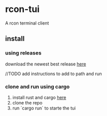 # rcon-tui

A rcon terminal client

## install

### using releases
download the newest best release [here](https://github.com/JohanAOstbye/rcon-tui/releases)

//TODO add instructions to add to path and run

### clone and run using cargo

1. install rust and cargo [here](https://doc.rust-lang.org/cargo/getting-started/installation.html)
2. clone the repo
3. run ´cargo run´ to starte the tui
